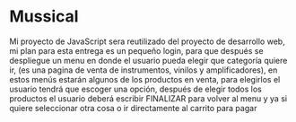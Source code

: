 
# Mussical

Mi proyecto de JavaScript sera reutilizado del proyecto de desarrollo web, mi plan para esta entrega es un pequeño login, para que después se despliegue un menu en donde el usuario pueda elegir que categoría quiere ir, (es una pagina de venta de instrumentos, vinilos y amplificadores), en estos menús estarán algunos de los productos en venta, para elegirlos el usuario tendrá que escoger una opción, después de elegir todos los productos el usuario deberá escribir FINALIZAR para volver al menu y ya si quiere seleccionar otra cosa o ir directamente al carrito para pagar

